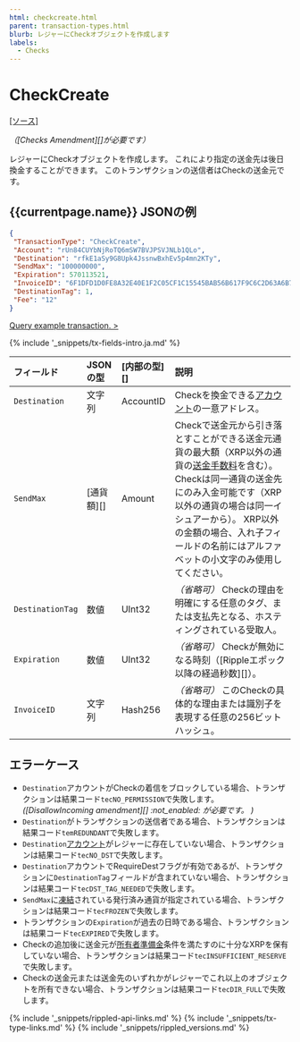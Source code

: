 ```yaml
---
html: checkcreate.html
parent: transaction-types.html
blurb: レジャーにCheckオブジェクトを作成します
labels:
  - Checks
---
```


# CheckCreate
[[ソース]](https://github.com/ripple/rippled/blob/master/src/ripple/app/tx/impl/CreateCheck.cpp "Source")

_（\[Checks Amendment\]\[\]が必要です）_

レジャーにCheckオブジェクトを作成します。 これにより指定の送金先は後日換金することができます。 このトランザクションの送信者はCheckの送金元です。

## {{currentpage.name}} JSONの例

```json
{
 "TransactionType": "CheckCreate",
 "Account": "rUn84CUYbNjRoTQ6mSW7BVJPSVJNLb1QLo",
 "Destination": "rfkE1aSy9G8Upk4JssnwBxhEv5p4mn2KTy",
 "SendMax": "100000000",
 "Expiration": 570113521,
 "InvoiceID": "6F1DFD1D0FE8A32E40E1F2C05CF1C15545BAB56B617F9C6C2D63A6B704BEF59B",
 "DestinationTag": 1,
 "Fee": "12"
}
```

[Query example transaction. >](websocket-api-tool.html?server=wss%3A%2F%2Fxrplcluster.com%2F&req=%7B%22id%22%3A%22example_CheckCreate%22%2C%22command%22%3A%22tx%22%2C%22transaction%22%3A%224E0AA11CBDD1760DE95B68DF2ABBE75C9698CEB548BEA9789053FCB3EBD444FB%22%2C%22binary%22%3Afalse%7D)

{% include '_snippets/tx-fields-intro.ja.md' %}
<!--{# fix md highlighting_ #}-->

| フィールド            | JSONの型      | \[内部の型\]\[\] | 説明                                                                                                                                                                        |
|:---------------- |:----------- |:------------ |:------------------------------------------------------------------------------------------------------------------------------------------------------------------------- |
| `Destination`    | 文字列         | AccountID    | Checkを換金できる[アカウント](accounts.html)の一意アドレス。                                                                                                                                 |
| `SendMax`        | \[通貨額\]\[\] | Amount       | Checkで送金元から引き落とすことができる送金元通貨の最大額（XRP以外の通貨の[送金手数料](transfer-fees.html)を含む）。 Checkは同一通貨の送金先にのみ入金可能です（XRP以外の通貨の場合は同一イシュアーから）。 XRP以外の金額の場合、入れ子フィールドの名前にはアルファベットの小文字のみ使用してください。 |
| `DestinationTag` | 数値          | UInt32       | _（省略可）_ Checkの理由を明確にする任意のタグ、または支払先となる、ホスティングされている受取人。                                                                                                                     |
| `Expiration`     | 数値          | UInt32       | _（省略可）_ Checkが無効になる時刻（\[Rippleエポック以降の経過秒数\]\[\]）。                                                                                                                         |
| `InvoiceID`      | 文字列         | Hash256      | _（省略可）_ このCheckの具体的な理由または識別子を表現する任意の256ビットハッシュ。                                                                                                                           |

## エラーケース

- `Destination`アカウントがCheckの着信をブロックしている場合、トランザクションは結果コード`tecNO_PERMISSION`で失敗します。 _(\[DisallowIncoming amendment\]\[\] :not_enabled: が必要です。 )_
- `Destination`がトランザクションの送信者である場合、トランザクションは結果コード`temREDUNDANT`で失敗します。
- `Destination`[アカウント](accounts.html)がレジャーに存在していない場合、トランザクションは結果コード`tecNO_DST`で失敗します。
- `Destination`アカウントでRequireDestフラグが有効であるが、トランザクションに`DestinationTag`フィールドが含まれていない場合、トランザクションは結果コード`tecDST_TAG_NEEDED`で失敗します。
- `SendMax`に[凍結](freezes.html)されている発行済み通貨が指定されている場合、トランザクションは結果コード`tecFROZEN`で失敗します。
- トランザクションの`Expiration`が過去の日時である場合、トランザクションは結果コード`tecEXPIRED`で失敗します。
- Checkの追加後に送金元が[所有者準備金](reserves.html#所有者準備金)条件を満たすのに十分なXRPを保有していない場合、トランザクションは結果コード`tecINSUFFICIENT_RESERVE`で失敗します。
- Checkの送金元または送金先のいずれかがレジャーでこれ以上のオブジェクトを所有できない場合、トランザクションは結果コード`tecDIR_FULL`で失敗します。

<!--{# common link defs #}-->
{% include '_snippets/rippled-api-links.md' %}
{% include '_snippets/tx-type-links.md' %}
{% include '_snippets/rippled_versions.md' %}
